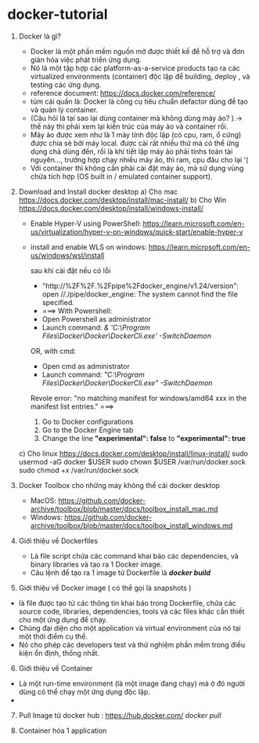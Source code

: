 # docker-tutorial
1. Docker là gì?
 	- Docker là một phần mềm nguồn mở được thiết kế để hỗ trợ và đơn giản hóa việc phát triển ứng dụng. 
 	- Nó là một tập hợp các platform-as-a-service products tạo ra các virtualized environments (container) độc lập để building, deploy , và testing các ứng dụng.
 	- reference document:  https://docs.docker.com/reference/
 	- túm cái quần là: Docker là công cụ tiêu chuẩn defactor dùng để tạo và quản lý container.
 	- (Câu hỏi là tại sao lại dùng container mà không dùng máy ảo? ).-> thế này thì phải xem lại kiến trúc của máy ảo và container rồi.
 	- Máy ảo được xem như là 1 máy tính độc lập (có cpu, ram, ổ cứng) được chia sẻ bởi máy local. được cài rất nhiều thứ mà có thể ứng dụng chả dùng đến, rồi là khi tiết lập máy ảo phải tinhs toán tài nguyên..., trường hợp chạy nhiều máy ảo, thì ram, cpu đâu cho lại '(
 	- Với container thì không cần phải cài đặt máy ảo, mà sử dụng vùng chứa tích hợp (OS built in / emulated container support). 
2. Download and Install docker desktop
	a) Cho mac
      https://docs.docker.com/desktop/install/mac-install/
	b) Cho Win 
	    https://docs.docker.com/desktop/install/windows-install/
	 - Enable Hyper-V using PowerShell: https://learn.microsoft.com/en-us/virtualization/hyper-v-on-windows/quick-start/enable-hyper-v
	 - install and enable WLS on windows: https://learn.microsoft.com/en-us/windows/wsl/install

		sau khi cài đặt nếu có lỗi 
		 + "http://%2F%2F.%2Fpipe%2Fdocker_engine/v1.24/version": open //./pipe/docker_engine: The system cannot find the file specified. 
		
		 - ===> With Powershell:
		 -  Open Powershell as administrator 
		 -  Launch command: _& 'C:\Program Files\Docker\Docker\DockerCli.exe' -SwitchDaemon_
		
		OR, with cmd: 
		- Open cmd as administrator  
		-  Launch command: _"C:\Program Files\Docker\Docker\DockerCli.exe" -SwitchDaemon_
		
		Revole error: "no matching manifest for windows/amd64 xxx in the manifest list entries."
		===>
		 1. Go to Docker configurations
		 2. Go to the Docker Engine tab
		 3. Change the line **"experimental": false** to **"experimental": true**

	c) Cho linux
		https://docs.docker.com/desktop/install/linux-install/
		sudo usermod -aG docker $USER
		sudo chown $USER /var/run/docker.sock
		sudo chmod +x /var/run/docker.sock

4. Docker Toolbox cho những máy không thể cài docker desktop
	- MacOS: https://github.com/docker-archive/toolbox/blob/master/docs/toolbox_install_mac.md
	- Windows: https://github.com/docker-archive/toolbox/blob/master/docs/toolbox_install_windows.md

5. Giới thiệu về Dockerfiles
	- Là file script chứa các command khai báo các dependencies, và binary libraries và tạo ra 1 Docker image. 
	- Câu lệnh để tạo ra 1 image từ Dockerfile là 
	**_docker build_**

6. Giới thiệu về Docker image ( có thể gọi là snapshots )
- là file được tạo từ các thông tin khai báo trong Dockerfile,
chứa các source code, libraries, dependencies, tools và các files khác cần thiết cho một ứng dụng để chạy.
- Chúng đại diện cho một application và virtual environment của nó tại một thời điểm cụ thể. 
- Nó cho phép các developers test và thử nghiệm phần mềm trong điều kiện ổn định, thống nhất.

6. Giới thiệu về Container
- Là một run-time environment (là một image đang chạy) mà ở đó người dùng có thể chạy một ứng dụng độc lập.
- 

7. Pull Image từ docker hub : https://hub.docker.com/
_docker pull <image name from docker hub>_
  
7. Container hóa 1 application
  
  
